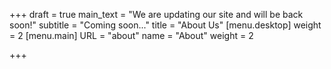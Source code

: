 +++
draft = true
main_text = "We are updating our site and will be back soon!"
subtitle = "Coming soon..."
title = "About Us"
[menu.desktop]
weight = 2
[menu.main]
URL = "about"
name = "About"
weight = 2

+++
